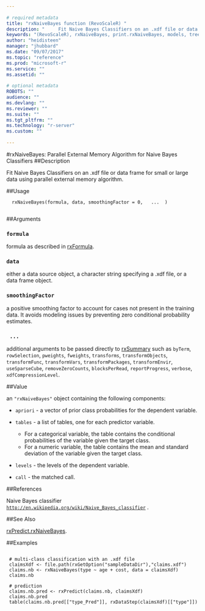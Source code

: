 ```yaml
--- 
 
# required metadata 
title: "rxNaiveBayes function (RevoScaleR) " 
description: "     Fit Naive Bayes Classifiers on an .xdf file or data frame     for small or large data using parallel external memory algorithm. " 
keywords: "(RevoScaleR), rxNaiveBayes, print.rxNaiveBayes, models, tree, classif, classification" 
author: "heidisteen" 
manager: "jhubbard" 
ms.date: "09/07/2017" 
ms.topic: "reference" 
ms.prod: "microsoft-r" 
ms.service: "" 
ms.assetid: "" 
 
# optional metadata 
ROBOTS: "" 
audience: "" 
ms.devlang: "" 
ms.reviewer: "" 
ms.suite: "" 
ms.tgt_pltfrm: "" 
ms.technology: "r-server" 
ms.custom: "" 
 
--- 
```

 
 
 
 #rxNaiveBayes: Parallel External Memory Algorithm for Naive Bayes Classifiers 
 ##Description
 
Fit Naive Bayes Classifiers on an .xdf file or data frame
for small or large data using parallel external memory algorithm.
 
 
 ##Usage

```   
  rxNaiveBayes(formula, data, smoothingFactor = 0,   ...  )
 
```
 
 ##Arguments

   
    
 ### `formula`
  formula as described in [rxFormula](rxFormula.md).     
  
    
 ### `data`
  either a data source object, a character string  specifying a .xdf file, or a data frame object. 
  
    
 ### `smoothingFactor`
  a positive smoothing factor to account for cases not present in the training data.  It avoids modeling issues by preventing zero conditional probability estimates. 
  
    
 ### ` ...`
  additional arguments to be passed directly to [rxSummary](rxSummary.md) such as `byTerm`, `rowSelection`, `pweights`, `fweights`, `transforms`, `transformObjects`, `transformFunc`,  `transformVars`, `transformPackages`, `transformEnvir`,  `useSparseCube`, `removeZeroCounts`, `blocksPerRead`,  `reportProgress`, `verbose`, `xdfCompressionLevel`.   
  
 
 
 ##Value
 
an `"rxNaiveBayes"` object containing the following components:


* `apriori` -  a vector of prior class probabilities for the dependent variable.


* `tables` -  a list of tables, one for each predictor variable.   
   * For a categorical variable, the table contains the conditional probabilities of the variable given the target class.  
   * For a numeric variable, the table contains the mean and standard deviation of the variable given the target class.  
 


* `levels` -  the levels of the dependent variable.


* `call` -  the matched call.



 

 


 
 
 ##References
 
Naive Bayes classifier
[`http://en.wikipedia.org/wiki/Naive_Bayes_classifier`](http://en.wikipedia.org/wiki/Naive_Bayes_classifier)
.
 
 
 ##See Also
 
[rxPredict.rxNaiveBayes](rxPredict.rxNaiveBayes.md).
   
 ##Examples

 ```
   
  # multi-class classification with an .xdf file
  claimsXdf <- file.path(rxGetOption("sampleDataDir"),"claims.xdf")
  claims.nb <- rxNaiveBayes(type ~ age + cost, data = claimsXdf)
  claims.nb
  
  # prediction
  claims.nb.pred <- rxPredict(claims.nb, claimsXdf)
  claims.nb.pred
  table(claims.nb.pred[["type_Pred"]], rxDataStep(claimsXdf)[["type"]])
 
```
 
 
 
 
 
